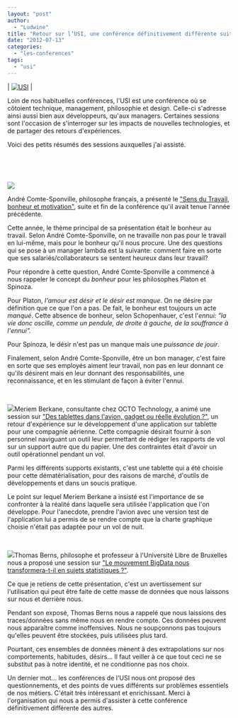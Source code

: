 ```yaml
---
layout: "post"
author: 
  - "Ludwine"
title: "Retour sur l’USI, une conférence définitivement différente suite"
date: "2012-07-13"
categories: 
  - "les-conferences"
tags: 
  - "usi"
---
```


| [![USI](/assets/2012/07/2012-07-13-retour-sur-lusi-une-conference-definitivement-differente-suite/USI-229x300.jpg)](http://www.duchess-france.org/wp-content/uploads/2012/06/USI.jpg) |

Loin de nos habituelles conférences, l'USI est une conférence où se côtoient technique, management, philosophie et design. Celle-ci s'adresse ainsi aussi bien aux développeurs, qu'aux managers. Certaines sessions sont l'occasion de s'interroger sur les impacts de nouvelles technologies, et de partager des retours d'expériences.

Voici des petits résumés des sessions auxquelles j'ai assisté.

 

 

![](http://s3.amazonaws.com/usi_production/users/speaker_photos/1029/normal/Andre-Comte-Sponville2.jpg?1296137148)

André Comte-Sponville, philosophe français, a présenté le ["Sens du Travail, bonheur et motivation"](http://www.usievents.com/fr/conferences/11-paris-usi-2012/sessions/1043-sens-du-travail-bonheur-et-motivation-suite-et-fin "USI 2012 - Sens du travail, bonheur et motivation"), suite et fin de la conférence qu'il avait tenue l'année précédente.

Cette année, le thème principal de sa présentation était le bonheur au travail. Selon André Comte-Sponville, on ne travaille non pas pour le travail en lui-même, mais pour le bonheur qu'il nous procure. Une des questions qui se pose à un manager lambda est la suivante: comment faire en sorte que ses salariés/collaborateurs se sentent heureux dans leur travail?

Pour répondre à cette question, André Comte-Sponville a commencé à nous rappeler le concept du _bonheur_ pour les philosophes Platon et Spinoza.

Pour Platon, _l'amour est désir et le désir est manque_. On ne désire par définition que ce que l'on a pas. De fait, le bonheur est toujours un acte _manqué_. Cette absence de bonheur, selon Schopenhauer, c'est l'_ennui:_ _"la vie donc oscille, comme un pendule, de droite à gauche, de la souffrance à l'ennui"._

Pour Spinoza, le désir n'est pas un manque mais une _puissance de jouir_.

Finalement, selon André Comte-Sponville, être un bon manager, c'est faire en sorte que ses employés aiment leur travail, non pas en leur donnant ce qu'ils désirent mais en leur donnant des responsabilités, une reconnaissance, et en les stimulant de façon à éviter l'ennui.

 

![](http://s3.amazonaws.com/usi_production/users/photos/614/preview/MBE.jpg?1338306960)Meriem Berkane, consultante chez OCTO Technology, a animé une session sur ["Des tablettes dans l'avion, gadget ou réelle évolution ?"](http://www.usievents.com/fr/conferences/11-paris-usi-2012/sessions/1040-des-tablettes-dans-l-avion-gadget-ou-reelle-evolution "USI 2012 - Des tablettes dans l'avion, gadget ou réelle évolution ?"), un retour d'expérience sur le développement d'une application sur tablette pour une compagnie aérienne. Cette compagnie désirait fournir à son personnel naviguant un outil leur permettant de rédiger les rapports de vol sur un support autre que du papier. Une des contraintes était d'avoir un outil opérationnel pendant un vol.

Parmi les différents supports existants, c'est une tablette qui a été choisie pour cette dématérialisation, pour des raisons de marché, d'outils de développements et dans un soucis pratique.

Le point sur lequel Meriem Berkane a insisté est l'importance de se confronter à la réalité dans laquelle sera utilisée l'application que l'on développe. Pour l'anecdote, prendre l'avion avec une version test de l'application lui a permis de se rendre compte que la charte graphique choisie n'était pas adaptée pour un vol de nuit.

 

![](http://s3.amazonaws.com/usi_production/users/speaker_photos/1860/preview/T.Berns.jpg?1329904557)Thomas Berns, philosophe et professeur à l'Université Libre de Bruxelles nous a proposé une session sur ["Le mouvement BigData nous transformera-t-il en sujets statistiques ?"](http://www.usievents.com/fr/conferences/11-paris-usi-2012/sessions/1045-le-mouvement-bigdata-nous-transformera-t-il-en-sujets-statistiqueshttp:// "USI 2012 - Le mouvement BigData nous transformera-t-il en sujets statistiques ?").

Ce que je retiens de cette présentation, c'est un avertissement sur l'utilisation qui peut être faite de cette masse de données que nous laissons sur nous et derrière nous.

Pendant son exposé, Thomas Berns nous a rappelé que nous laissions des traces/données sans même nous en rendre compte. Ces données peuvent nous apparaître comme inoffensives. Nous ne soupçonnons pas toujours qu'elles peuvent être stockées, puis utilisées plus tard.

Pourtant, ces ensembles de données mènent à des extrapolations sur nos comportements, habitudes, désirs... Il faut veiller à ce que tout ceci ne se substitut pas à notre identité, et ne conditionne pas nos choix.

Un dernier mot... les conférences de l'USI nous ont proposé des questionnements, et des points de vues différents sur problèmes essentiels de nos métiers. C'était très intéressant et enrichissant. Merci à l'organisation qui nous a permis d'assister à cette conférence définitivement différente des autres.
